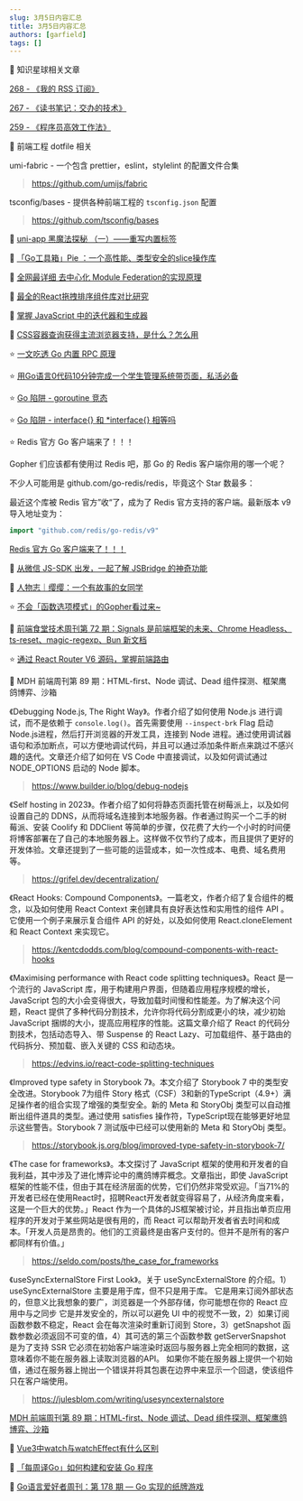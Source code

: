 ```yaml
---
slug: 3月5日内容汇总
title: 3月5日内容汇总
authors: [garfield]
tags: []
---
```


📒 知识星球相关文章

[268 - 《我的 RSS 订阅》](https://articles.zsxq.com/id_ecswfdjukeww.html)

[267 - 《读书笔记：交办的技术》](https://articles.zsxq.com/id_c5o6ebatt88l.html)

[259 - 《程序员高效工作法》](https://articles.zsxq.com/id_18bjtugxhsg5.html)

📒 前端工程 dotfile 相关

umi-fabric - 一个包含 prettier，eslint，stylelint 的配置文件合集

> https://github.com/umijs/fabric

tsconfig/bases - 提供各种前端工程的 `tsconfig.json` 配置

> https://github.com/tsconfig/bases

📒 [uni-app 黑魔法探秘 （一）——重写内置标签](https://mp.weixin.qq.com/s/VaRwMAR7OebyYdMHfDJvBQ)

📒 [「Go工具箱」Pie ：一个高性能、类型安全的slice操作库](https://mp.weixin.qq.com/s/ilJwIsaKjj0rSpKOvDBFog)

📒 [全网最详细 去中心化 Module Federation的实现原理](https://mp.weixin.qq.com/s/wX_eQwF3Ex_fsgRUhcB-yw)

📒 [最全的React拖拽排序组件库对比研究](https://mp.weixin.qq.com/s/hwTyw4jULfUnJMXsO6mOKA)

📒 [掌握 JavaScript 中的迭代器和生成器](https://mp.weixin.qq.com/s/FTj5e6gRVn7RxCxwlaWwQg)

📒 [CSS容器查询获得主流浏览器支持，是什么？怎么用](https://mp.weixin.qq.com/s/z8juba1I7UCi6L2zJ3ZA1g)

⭐️ [一文吃透 Go 内置 RPC 原理](https://mp.weixin.qq.com/s/ExfVdEM7_YWlQF6GhFn74A)

⭐️ [用Go语言0代码10分钟完成一个学生管理系统带页面，私活必备](https://mp.weixin.qq.com/s/3v-rV2ev9vg89PEhT6gFgg)

⭐️ [Go 陷阱 - goroutine 竞态](https://mp.weixin.qq.com/s/TGXDI-1BoXihElvmnkyHpA)

⭐️ [Go 陷阱 - interface{} 和 *interface{} 相等吗](https://mp.weixin.qq.com/s/UYWF2eHMLaHDu2Jtf-086Q)

⭐️ Redis 官方 Go 客户端来了！！！

Gopher 们应该都有使用过 Redis 吧，那 Go 的 Redis 客户端你用的哪一个呢？

不少人可能用是 github.com/go-redis/redis，毕竟这个 Star 数最多：

最近这个库被 Redis 官方”收“了，成为了 Redis 官方支持的客户端。最新版本 v9 导入地址变为：

```go
import "github.com/redis/go-redis/v9"
```

[Redis 官方 Go 客户端来了！！！](https://mp.weixin.qq.com/s/HoyK9I1gbCM_umzSczZj-w)

📒 [从微信 JS-SDK 出发，一起了解 JSBridge 的神奇功能](https://mp.weixin.qq.com/s/o5xvsI2dN9iMsVT7tWWy0A)

📒 [人物志｜缨缨：一个有故事的女同学](https://mp.weixin.qq.com/s/yfr1TDRGOWYmk_WmMKG_uw)

⭐️ [不会「函数选项模式」的Gopher看过来~](https://mp.weixin.qq.com/s/gCM-LQob-Qj_nXGnefkrJQ)

📒 [前端食堂技术周刊第 72 期：Signals 是前端框架的未来、Chrome Headless、ts-reset、magic-regexp、Bun 新文档](https://juejin.cn/post/7204670801243750458)

⭐️ [通过 React Router V6 源码，掌握前端路由](https://mp.weixin.qq.com/s/3DxZ0UdH9CKOMzfAo_x0XQ)

📒 MDH 前端周刊第 89 期：HTML-first、Node 调试、Dead 组件探测、框架鹰鸽博弈、沙箱

《Debugging Node.js, The Right Way》。作者介绍了如何使用 Node.js 进行调试，而不是依赖于 `console.log()`。首先需要使用 `--inspect-brk` Flag 启动Node.js进程，然后打开浏览器的开发工具，连接到 Node 进程。通过使用调试器语句和添加断点，可以方便地调试代码，并且可以通过添加条件断点来跳过不感兴趣的迭代。文章还介绍了如何在 VS Code 中直接调试，以及如何调试通过 NODE_OPTIONS 启动的 Node 脚本。

> https://www.builder.io/blog/debug-nodejs

《Self hosting in 2023》。作者介绍了如何将静态页面托管在树莓派上，以及如何设置自己的 DDNS，从而将域名连接到本地服务器。作者通过购买一个二手的树莓派、安装 Coolify 和 DDClient 等简单的步骤，仅花费了大约一个小时的时间便将博客部署在了自己的本地服务器上。这样做不仅节约了成本，而且提供了更好的开发体验。文章还提到了一些可能的运营成本，如一次性成本、电费、域名费用等。

> https://grifel.dev/decentralization/

《React Hooks: Compound Components》。一篇老文，作者介绍了复合组件的概念，以及如何使用 React Context 来创建具有良好表达性和实用性的组件 API 。它使用一个例子来展示复合组件 API 的好处，以及如何使用 React.cloneElement 和 React Context 来实现它。

> https://kentcdodds.com/blog/compound-components-with-react-hooks

《Maximising performance with React code splitting techniques》。React 是一个流行的 JavaScript 库，用于构建用户界面，但随着应用程序规模的增长，JavaScript 包的大小会变得很大，导致加载时间慢和性能差。为了解决这个问题，React 提供了多种代码分割技术，允许你将代码分割成更小的块，减少初始 JavaScript 捆绑的大小，提高应用程序的性能。这篇文章介绍了 React 的代码分割技术，包括动态导入、带 Suspense 的 React Lazy、可加载组件、基于路由的代码拆分、预加载、嵌入关键的 CSS 和动态块。

> https://edvins.io/react-code-splitting-techniques

《Improved type safety in Storybook 7》。本文介绍了 Storybook 7 中的类型安全改进。Storybook 7为组件 Story 格式（CSF）3和新的TypeScript（4.9+）满足操作者的组合实现了增强的类型安全。新的 Meta 和 StoryObj 类型可以自动推断出组件道具的类型。通过使用 satisfies 操作符，TypeScript现在能够更好地显示这些警告。Storybook 7 测试版中已经可以使用新的 Meta 和 StoryObj 类型。

> https://storybook.js.org/blog/improved-type-safety-in-storybook-7/

《The case for frameworks》。本文探讨了 JavaScript 框架的使用和开发者的自我利益，其中涉及了进化博弈论中的鹰鸽博弈概念。文章指出，即使 JavaScript 框架的性能不佳，但由于其在经济层面的优势，它们仍然非常受欢迎。「当71%的开发者已经在使用React时，招聘React开发者就变得容易了，从经济角度来看，这是一个巨大的优势。」React 作为一个具体的JS框架被讨论，并且指出单页应用程序的开发对于某些网站是很有用的，而 React 可以帮助开发者省去时间和成本。「开发人员是昂贵的。他们的工资最终是由客户支付的。但并不是所有的客户都同样有价值。」

> https://seldo.com/posts/the_case_for_frameworks

《useSyncExternalStore First Look》。关于 useSyncExternalStore 的介绍。1）useSyncExternalStore 主要是用于库，但不只是用于库。 它是用来订阅外部状态的，但意义比我想象的要广，浏览器是一个外部存储，你可能想在你的 React 应用中与之同步 它是并发安全的，所以可以避免 UI 中的视觉不一致，2）如果订阅函数参数不稳定，React 会在每次渲染时重新订阅到 Store，3）getSnapshot 函数参数必须返回不可变的值，4）其可选的第三个函数参数 getServerSnapshot 是为了支持 SSR 它必须在初始客户端渲染时返回与服务器上完全相同的数据，这意味着你不能在服务器上读取浏览器的API。 如果你不能在服务器上提供一个初始值，通过在服务器上抛出一个错误并将其包裹在边界中来显示一个回退，使该组件只在客户端使用。

> https://julesblom.com/writing/usesyncexternalstore

[MDH 前端周刊第 89 期：HTML-first、Node 调试、Dead 组件探测、框架鹰鸽博弈、沙箱](https://mdhweekly.com/weekly/issue-0089)

📒 [Vue3中watch与watchEffect有什么区别](https://mp.weixin.qq.com/s/Xyqm1GRBJJW3cIe17-pIuw)

📒 [「每周译Go」如何构建和安装 Go 程序](https://mp.weixin.qq.com/s/gQ21kekCvk_DwfUoaTwcKQ)

📒 [Go语言爱好者周刊：第 178 期 — Go 实现的纸牌游戏](https://mp.weixin.qq.com/s/G2humIe1eOTdgOcJ59qwrw)
